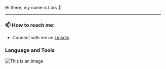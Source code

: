 Hi there, my name is Lars 👋

<!-- <hr> -->

***

<h3> 📫 How to reach me: </h3> 

* Connect with me on [Linkdin](https://www.linkedin.com/in/lars-roberbuell)

<h3> Language and Tools </h3>

 ![This is an image](https://upload.wikimedia.org/wikipedia/commons/thumb/c/c3/Python-logo-notext.svg/640px-Python-logo-notext.svg.png|width=100 ) 


